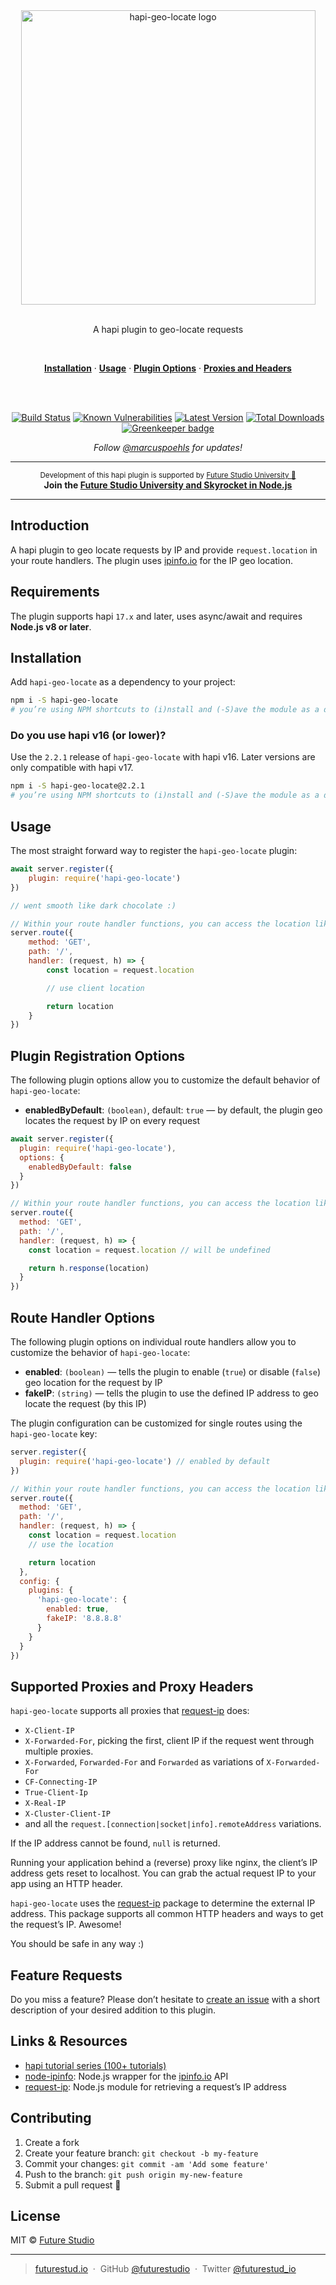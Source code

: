 <div align="center">
  <img width="471" style="max-width:100%;" src="https://github.com/futurestudio/hapi-geo-locate/blob/master/media/hapi-geo-locate.png?raw=true" alt="hapi-geo-locate logo">

  <br/>
  <br/>

  <p>
    A hapi plugin to geo-locate requests
  </p>
  <br/>
  <p>
    <a href="#installation"><strong>Installation</strong></a> ·
    <a href="#usage"><strong>Usage</strong></a> ·
    <a href="#plugin-registration-options"><strong>Plugin Options</strong></a> ·
    <a href="#supported-proxies-and-proxy-headers"><strong>Proxies and Headers</strong></a>
  </p>
  <br/>
  <br/>
  <p>
    <a href="https://travis-ci.org/futurestudio/hapi-geo-locate"><img src="https://travis-ci.org/futurestudio/hapi-geo-locate.svg?branch=master" alt="Build Status"></a>
    <a href="https://snyk.io/test/github/futurestudio/hapi-geo-locate"><img src="https://snyk.io/test/github/futurestudio/hapi-geo-locate/badge.svg" alt="Known Vulnerabilities"></a>
    <a href="https://www.npmjs.com/package/hapi-geo-locate"><img src="https://img.shields.io/npm/v/hapi-geo-locate.svg" alt="Latest Version"></a>
    <a href="https://www.npmjs.com/package/hapi-geo-locate"><img src="https://img.shields.io/npm/dm/hapi-geo-locate.svg" alt="Total Downloads"></a>
    <a href="https://greenkeeper.io/" rel="nofollow"><img src="https://badges.greenkeeper.io/futurestudio/hapi-geo-locate.svg" alt="Greenkeeper badge" data-canonical-src="https://badges.greenkeeper.io/futurestudio/hapi-geo-locate.svg" style="max-width:100%;"></a>
  </p>
  <p>
    <em>Follow <a href="http://twitter.com/marcuspoehls">@marcuspoehls</a> for updates!</em>
  </p>
</div>

---

<p align="center"><sup>Development of this hapi plugin is supported by <a href="https://futurestud.io">Future Studio University 🚀</a></sup>
<br><b>
Join the <a href="https://futurestud.io/university">Future Studio University and Skyrocket in Node.js</a></b>
</p>

---

## Introduction
A hapi plugin to geo locate requests by IP and provide `request.location` in your route handlers. The plugin uses [ipinfo.io](http://ipinfo.io/) for the IP geo location.


## Requirements
The plugin supports hapi `17.x` and later, uses async/await and requires **Node.js v8 or later**.


## Installation
Add `hapi-geo-locate` as a dependency to your project:

```bash
npm i -S hapi-geo-locate
# you’re using NPM shortcuts to (i)nstall and (-S)ave the module as a dependency
```


### Do you use hapi v16 (or lower)?
Use the `2.2.1` release of `hapi-geo-locate` with hapi v16. Later versions are only compatible with hapi v17.

```bash
npm i -S hapi-geo-locate@2.2.1
# you’re using NPM shortcuts to (i)nstall and (-S)ave the module as a dependency
```


## Usage
The most straight forward way to register the `hapi-geo-locate` plugin:

```js
await server.register({
    plugin: require('hapi-geo-locate')
})

// went smooth like dark chocolate :)

// Within your route handler functions, you can access the location like this
server.route({
    method: 'GET',
    path: '/',
    handler: (request, h) => {
        const location = request.location

        // use client location

        return location
    }
})
```


## Plugin Registration Options
The following plugin options allow you to customize the default behavior of `hapi-geo-locate`:

- **enabledByDefault**: `(boolean)`, default: `true` — by default, the plugin geo locates the request by IP on every request

```js
await server.register({
  plugin: require('hapi-geo-locate'),
  options: {
    enabledByDefault: false
  }
})

// Within your route handler functions, you can access the location like this
server.route({
  method: 'GET',
  path: '/',
  handler: (request, h) => {
    const location = request.location // will be undefined

    return h.response(location)
  }
})
```


## Route Handler Options
The following plugin options on individual route handlers allow you to customize the behavior of `hapi-geo-locate`:

- **enabled**: `(boolean)` — tells the plugin to enable (`true`) or disable (`false`) geo location for the request by IP
- **fakeIP**: `(string)` — tells the plugin to use the defined IP address to geo locate the request (by this IP)

The plugin configuration can be customized for single routes using the `hapi-geo-locate` key:

```js
server.register({
  plugin: require('hapi-geo-locate') // enabled by default
})

// Within your route handler functions, you can access the location like this
server.route({
  method: 'GET',
  path: '/',
  handler: (request, h) => {
    const location = request.location
    // use the location

    return location
  },
  config: {
    plugins: {
      'hapi-geo-locate': {
        enabled: true,
        fakeIP: '8.8.8.8'
      }
    }
  }
})
```


## Supported Proxies and Proxy Headers
`hapi-geo-locate` supports all proxies that [request-ip](https://github.com/pbojinov/request-ip) does:

- `X-Client-IP`
- `X-Forwarded-For`, picking the first, client IP if the request went through multiple proxies.
- `X-Forwarded`, `Forwarded-For` and `Forwarded` as variations of `X-Forwarded-For`
- `CF-Connecting-IP`
- `True-Client-Ip`
- `X-Real-IP`
- `X-Cluster-Client-IP`
- and all the `request.[connection|socket|info].remoteAddress` variations.

If the IP address cannot be found, `null` is returned.

Running your application behind a (reverse) proxy like nginx, the client’s IP address gets reset to localhost.
You can grab the actual request IP to your app using an HTTP header.

`hapi-geo-locate` uses the [request-ip](https://github.com/pbojinov/request-ip) package to determine the external IP address. This package supports
all common HTTP headers and ways to get the request’s IP. Awesome!

You should be safe in any way :)


## Feature Requests
Do you miss a feature? Please don’t hesitate to
[create an issue](https://github.com/futurestudio/hapi-geo-locate/issues) with a short description of your
desired addition to this plugin.


## Links & Resources
- [hapi tutorial series (100+ tutorials)](https://futurestud.io/tutorials/hapi-get-your-server-up-and-running)
- [node-ipinfo](https://github.com/IonicaBizau/node-ipinfo): Node.js wrapper for the [ipinfo.io](http://ipinfo.io) API
- [request-ip](https://github.com/pbojinov/request-ip): Node.js module for retrieving a request’s IP address


## Contributing
1. Create a fork
2. Create your feature branch: `git checkout -b my-feature`
3. Commit your changes: `git commit -am 'Add some feature'`
4. Push to the branch: `git push origin my-new-feature`
5. Submit a pull request 🚀


## License
MIT © [Future Studio](https://futurestud.io)

---

> [futurestud.io](https://futurestud.io) &nbsp;&middot;&nbsp;
> GitHub [@futurestudio](https://github.com/futurestudio/) &nbsp;&middot;&nbsp;
> Twitter [@futurestud_io](https://twitter.com/futurestud_io)
